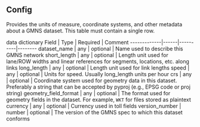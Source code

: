 ## Config

Provides the units of measure, coordinate systems, and other metadata about a GMNS dataset. This table must contain a single row.

data dictionary
Field        | Type | Required | Comment
-------------|------|----------|--------
dataset_name | any  | optional | Name used to describe this GMNS network
short_length | any  | optional | Length unit used for lane/ROW widths and linear references for segments, locations, etc. along links
long_length  | any  | optional | Length unit used for link lengths
speed        | any  | optional | Units for speed. Usually long_length units per hour
crs          | any  | optional | Coordinate system used for geometry data in this dataset. Preferably a string that can be accepted by pyproj (e.g., EPSG code or proj string)
geometry_field_format | any  | optional | The format used for geometry fields in the dataset. For example, `WKT` for files stored as plaintext
currency     | any  | optional | Currency used in toll fields
version_number | number | optional | The version of the GMNS spec to which this dataset conforms